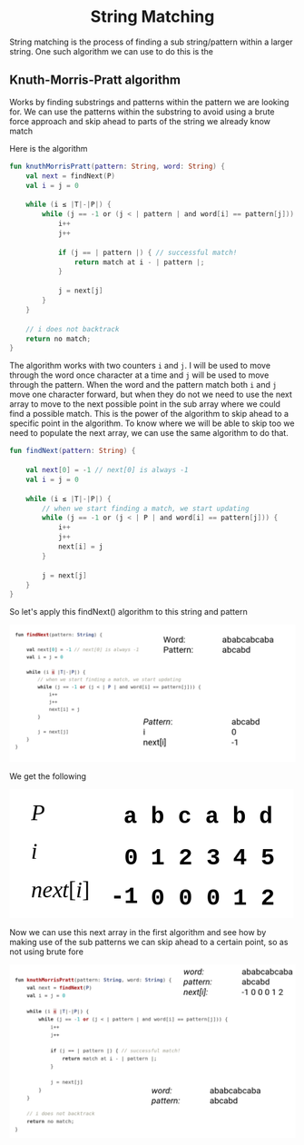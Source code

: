 <div align="center"><h1> String Matching </h1></div>

String matching is the process of finding a sub string/pattern within a larger string. One such algorithm we can use to
do this is the

## Knuth-Morris-Pratt algorithm

Works by finding substrings and patterns within the pattern we are looking for. We can use the patterns within the
substring to avoid using a brute force approach and skip ahead to parts of the string we already know match

Here is the algorithm

```kotlin
fun knuthMorrisPratt(pattern: String, word: String) {
    val next = findNext(P)
    val i = j = 0

    while (i ≤ |T|-|P|) {
        while (j == -1 or (j < | pattern | and word[i] == pattern[j])) {
            i++
            j++

            if (j == | pattern |) { // successful match!
                return match at i - | pattern |;
            }

            j = next[j]
        }
    }

    // i does not backtrack
    return no match;
}
```

The algorithm works with two counters `i` and `j`. I will be used to move through the word once character at a time
and `j` will be used to move through the pattern. When the word and the pattern match both `i` and `j` move one
character forward, but when they do not we need to use the next array to move to the next possible point in the sub
array where we could find a possible match. This is the power of the algorithm to skip ahead to a specific point in the
algorithm. To know where we will be able to skip too we need to populate the next array, we can use the same algorithm
to do that.

```kotlin
fun findNext(pattern: String) {

    val next[0] = -1 // next[0] is always -1
    val i = j = 0

    while (i ≤ |T|-|P|) {
        // when we start finding a match, we start updating  
        while (j == -1 or (j < | P | and word[i] == pattern[j])) {
            i++
            j++
            next[i] = j
        }

        j = next[j]
    }
}
```

So let's apply this findNext() algorithm to this string and pattern

![](images/word_and_pattern.png)

We get the following

![img.png](images/result.png)

Now we can use this next array in the first algorithm and see how by making use of the sub patterns we can skip ahead to
a certain point, so as not using brute fore

![img.png](images/algorithm.png)
